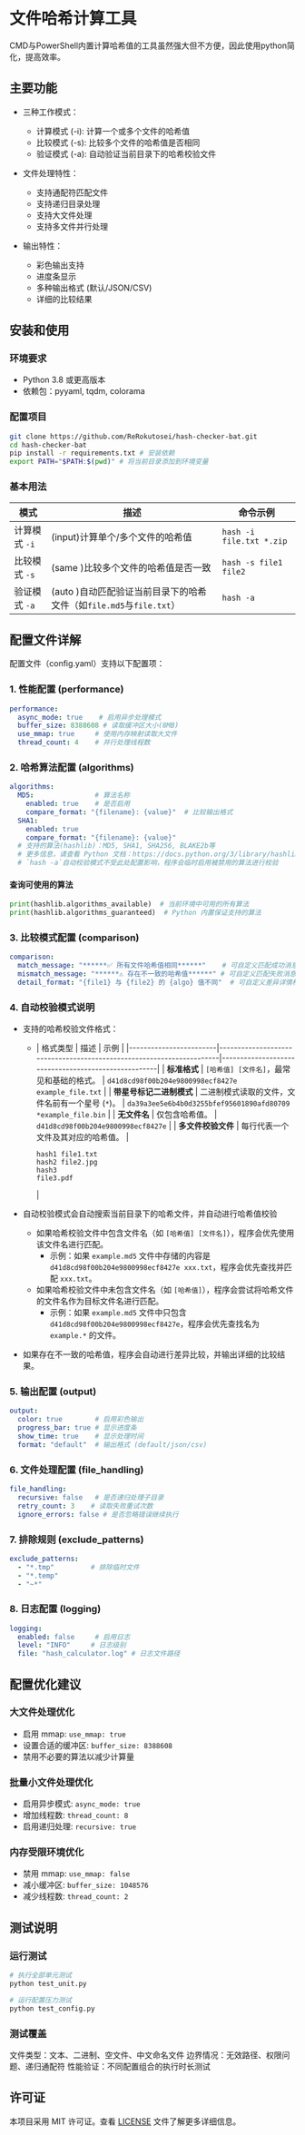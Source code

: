 # 文件哈希计算工具

CMD与PowerShell内置计算哈希值的工具虽然强大但不方便，因此使用python简化，提高效率。

## 主要功能

- 三种工作模式：
  - 计算模式 (-i): 计算一个或多个文件的哈希值
  - 比较模式 (-s): 比较多个文件的哈希值是否相同
  - 验证模式 (-a): 自动验证当前目录下的哈希校验文件

- 文件处理特性：
  - 支持通配符匹配文件
  - 支持递归目录处理
  - 支持大文件处理
  - 支持多文件并行处理

- 输出特性：
  - 彩色输出支持
  - 进度条显示
  - 多种输出格式 (默认/JSON/CSV)
  - 详细的比较结果

## 安装和使用

### 环境要求
- Python 3.8 或更高版本
- 依赖包：pyyaml, tqdm, colorama

### 配置项目
```bash
git clone https://github.com/ReRokutosei/hash-checker-bat.git
cd hash-checker-bat
pip install -r requirements.txt # 安装依赖
export PATH="$PATH:$(pwd)" # 将当前目录添加到环境变量
```

### 基本用法
| 模式       | 描述                                                                 | 命令示例                          |
|------------|----------------------------------------------------------------------|-----------------------------------|
| 计算模式 `-i` | (input)计算单个/多个文件的哈希值                                            | `hash -i file.txt *.zip`          |
| 比较模式 `-s` | (same )比较多个文件的哈希值是否一致                                          | `hash -s file1 file2`             |
| 验证模式 `-a` | (auto )自动匹配验证当前目录下的哈希文件（如`file.md5`与`file.txt`）          | `hash -a`                         |


## 配置文件详解

配置文件（config.yaml）支持以下配置项：

### 1. 性能配置 (performance)
```yaml
performance:
  async_mode: true    # 启用异步处理模式
  buffer_size: 8388608 # 读取缓冲区大小(8MB)
  use_mmap: true     # 使用内存映射读取大文件
  thread_count: 4    # 并行处理线程数
```

### 2. 哈希算法配置 (algorithms)
```yaml
algorithms:
  MD5:               # 算法名称
    enabled: true    # 是否启用
    compare_format: "{filename}: {value}"  # 比较输出格式
  SHA1:
    enabled: true
    compare_format: "{filename}: {value}"
  # 支持的算法(hashlib)：MD5, SHA1, SHA256, BLAKE2b等
  # 更多信息，请查看 Python 文档：https://docs.python.org/3/library/hashlib.html
  # `hash -a`自动校验模式不受此处配置影响，程序会临时启用被禁用的算法进行校验
```
#### 查询可使用的算法
```python
print(hashlib.algorithms_available)  # 当前环境中可用的所有算法
print(hashlib.algorithms_guaranteed)  # Python 内置保证支持的算法
```

### 3. 比较模式配置 (comparison)
```yaml
comparison:
  match_message: "******✅ 所有文件哈希值相同******"    # 可自定义匹配成功消息
  mismatch_message: "******⚠️ 存在不一致的哈希值******" # 可自定义匹配失败消息
  detail_format: "{file1} 与 {file2} 的 {algo} 值不同"  # 可自定义差异详情格式
```
### 4. 自动校验模式说明
- 支持的哈希校验文件格式：
   - | 格式类型               | 描述                                                                 | 示例                                                |
   |------------------------|----------------------------------------------------------------------|-----------------------------------------------------|
   | **标准格式**           | `[哈希值] [文件名]`，最常见和基础的格式。                              | `d41d8cd98f00b204e9800998ecf8427e example_file.txt` |
   | **带星号标记二进制模式** | 二进制模式读取的文件，文件名前有一个星号 (`*`)。                | `da39a3ee5e6b4b0d3255bfef95601890afd80709 *example_file.bin` |
   | **无文件名**            | 仅包含哈希值。                         | `d41d8cd98f00b204e9800998ecf8427e`                 |
   | **多文件校验文件**      | 每行代表一个文件及其对应的哈希值。           | <pre><code>hash1 file1.txt<br>hash2 file2.jpg<br>hash3 file3.pdf</code></pre> |

- 自动校验模式会自动搜索当前目录下的哈希文件，并自动进行哈希值校验
   - 如果哈希校验文件中包含文件名（如 `[哈希值] [文件名]`），程序会优先使用该文件名进行匹配。
     - 示例：如果 `example.md5` 文件中存储的内容是 `d41d8cd98f00b204e9800998ecf8427e xxx.txt`，程序会优先查找并匹配 `xxx.txt`。
   - 如果哈希校验文件中未包含文件名（如 `[哈希值]`），程序会尝试将哈希文件的文件名作为目标文件名进行匹配。
     - 示例：如果 `example.md5` 文件中只包含 `d41d8cd98f00b204e9800998ecf8427e`，程序会优先查找名为 `example.*` 的文件。
- 如果存在不一致的哈希值，程序会自动进行差异比较，并输出详细的比较结果。

### 5. 输出配置 (output)
```yaml
output:
  color: true        # 启用彩色输出
  progress_bar: true # 显示进度条
  show_time: true    # 显示处理时间
  format: "default"  # 输出格式 (default/json/csv)
```

### 6. 文件处理配置 (file_handling)
```yaml
file_handling:
  recursive: false   # 是否递归处理子目录
  retry_count: 3    # 读取失败重试次数
  ignore_errors: false # 是否忽略错误继续执行
```

### 7. 排除规则 (exclude_patterns)
```yaml
exclude_patterns:
  - "*.tmp"         # 排除临时文件
  - "*.temp"
  - "~*"
```

### 8. 日志配置 (logging)
```yaml
logging:
  enabled: false     # 启用日志
  level: "INFO"     # 日志级别
  file: "hash_calculator.log" # 日志文件路径
```

## 配置优化建议

### 大文件处理优化
- 启用 mmap: `use_mmap: true`
- 设置合适的缓冲区: `buffer_size: 8388608`
- 禁用不必要的算法以减少计算量

### 批量小文件处理优化
- 启用异步模式: `async_mode: true`
- 增加线程数: `thread_count: 8`
- 启用递归处理: `recursive: true`

### 内存受限环境优化
- 禁用 mmap: `use_mmap: false`
- 减小缓冲区: `buffer_size: 1048576`
- 减少线程数: `thread_count: 2`

## 测试说明
### 运行测试

```bash
# 执行全部单元测试
python test_unit.py

# 运行配置压力测试
python test_config.py
```

###  测试覆盖
文件类型：文本、二进制、空文件、中文命名文件
边界情况：无效路径、权限问题、递归通配符
性能验证：不同配置组合的执行时长测试

## 许可证
本项目采用 MIT 许可证。查看 [LICENSE](LICENSE) 文件了解更多详细信息。
